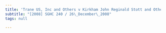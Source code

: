 ```yaml
---
title: 'Trane US, Inc and Others v Kirkham John Reginald Stott and Others'
subtitle: "[2008] SGHC 240 / 26\_December\_2008"
tags: null

---
```


